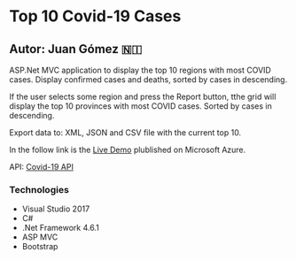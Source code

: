 # Top 10 Covid-19 Cases
## **Autor:** Juan Gómez 🇳🇮

ASP.Net MVC application to display the top 10 regions with most COVID cases. Display confirmed cases and deaths, sorted by cases in descending.

If the user selects some region and press the Report button, tthe grid will display the top 10 provinces with most COVID cases. Sorted by cases in descending.

Export data to: XML, JSON and CSV file with the current top 10.

In the follow link is the [Live Demo](http://covid19-cases.azurewebsites.net/) plublished on Microsoft Azure.

API: [Covid-19 API](https://rapidapi.com/axisbits-axisbits-default/api/covid-19-statistics)

### Technologies
- Visual Studio 2017
- C#
- .Net Framework 4.6.1
- ASP MVC
- Bootstrap

